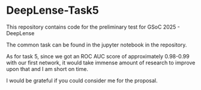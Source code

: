 # DeepLense-Task5
This repository contains code for the preliminary test for GSoC 2025 - DeepLense

The common task can be found in the jupyter notebook in the repository.

As for task 5, since we got an ROC AUC score of approximately 0.98-0.99 with our first network, it would take immense amount of research to improve upon that and I am short on time.

I would be grateful if you could consider me for the proposal.
